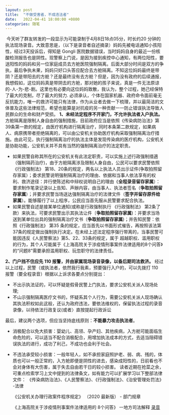 ```yaml
---
layout: post
title:  "不做受害者，不成违法者"
date:   2022-04-41 18:00:00 +0800
categories: 随笔
---
```

​	今天听了群友转发的一段显示为可能录制于4月8日18点05分，时长约20 分钟的执法现场录音。大致意思是，（以下是录音者自述摘录）妈妈先被电话通知小孩阳性，经过3天投诉后，得知是 Gongli 医院数据错误，当时妈妈自身的最近一份核酸检测报告也是阴性。现警察上门说，是因为接到疾控中心通知，有两位阳性，要送阳性的妈妈和另一位家庭成员去方舱医院强制隔离。后面大部分时间是双方的争执，最后争执未果，妈妈只好口头答应配合去方舱隔离。
​	不知这位妈妈最终是带阴？还是带阳去的方舱？还是最终没有去方舱？但是，因为没有政府的后续通报，我想假如，这位妈妈真是带阴去的方舱，那对她的孩子来说，真是一件无法原谅的-人-为-悲-剧。
​	这里也有必要向这位妈妈致散，我认为，整个过程，她己经保特了最大的克制，尽了最大的努力. 必须承认，个体在国家机器、政府命令面前毫无反抗能力，唯一的救济可能只有法律，作为从业者去做一下梳理，并以最简洁的文体普及这些法律规范，希望也能算是对抗疫的另一种贡献一一防止错误执法导致人民群众的生命和财产受损。
**1、未经法定程序不开家门，不允许执法者入户执法。**
​方舱隔离是限制人身自由的强制措施，目前政府应当是依照《传染病防治法》第39条第一款的规定，由医疗机构进行隔离治疗，同时本条第二款规定，如果病人、病原携带者拒绝隔离的，可以由公安机关协助医疗机构采取强制隔离治疗措施。由此可见，执行强制隔离治疗的执法主体是发现传染病的医疗机构，公安机关是协助功能，公安机关并不具有当然的强制隔离治疗的法定职责。

- 如果民警自称其所在的公安机关有此法定职责，可以实施上述行政强制措適（强制隔药治疗)，由于方舱隔离涉及限制人身自由，公民可以要求民警依照《行政强制法》 第18、20条的规定，两名以上执法人员出示证件(争取拍照留存家属）；委求民警说明强制隔离治疗的理由、依据和当事人依法享有的权利、救济途径：并行使陈述和中辩权说明自己的理由《**全程录音留存家属**）：要求制作笔录记录以上告知、声辦内容，由当事人、执法者签名（**争取拍照留存家属**）；并要求民警当场送达强制隔离治疗的法律文件（**签字并留存原件给家属**）。能够履行了以上程序，公民应当首先服从民警要求配合执法。
- 如果民警自述是接某单位通知(或称是行政强制执行 《行政强制法》 第2条了款）来执法，可要求民警出示其执法让件〔**争取拍照留存家属**)：并要求当场送到某单位出具的强制隔离治疗文书（**争取拍照留存家属**)；并告知民警：依照《行政强制法》 第35 条的规定，应当首先以书面形式催告，再按照该法第37条的规定做出强制执行决定。在未经上述法定程序强行带离的，当事民警可能因违反《人民警察法》第5、22、33条的规定，属于
超越职权、滥用职权的行为，其个人可能属于《上海高院关于涉疫情刑事案件法律适用的8个问答》的“问题8”需要承担滥用职权、玩忽职守的法律责任。

**2、门户挡不住应先 110 报警，并由家属现场录音录像，以备后期司法救济。**
经过以上过程，民警（或执法者，依然我行我素，预要强行入户的，可以先拨打 110 报警（要全程录音）根据以上诉求各要点分别提出：

- 不出示执法证的，可以怀疑是假骨民警上门执法，要求公安机关派人现场处理;
- 不山示强制隔离医疗文书的，怀疑系其个人行为，需要公安机关派人现场确认其执法积权如此这般，还认为政府违法，要依法维权的，保留执法过程的录音录像，以待依法行政复议(或者〉直按提起行政诉讼

最后，建议两个选项，但应当坚持底线原则：**不能暴力攻击执法者**。
- 消极配合以免大损害：婴幼儿、高领、孕产妇、其他疾病，入方舱可能面临生命危险的，可以适当不配合消极配合，用增加执法成本的方式，去适当阻碍错误执法的进行，成功了利己，不成功也会利于社会。
- 不违法承受较小损害：一般年轻人，如不承担家庭照护老、弱、病、残的，体质也可以一般正常的，入方舱即便是阴性的进去，感染成阳性的，日前看也不会对身体有大伤害，属于失去自由若干日的较小损害。
  读者近期在抢菜之余，可重点检索学习上文中提到的法律条文，如有能力可以扩展学习以下整部法律文件：
  《传染病防治法》、《人民警察法》、《行政强制法》、《治安管理处罚法》          -法律

  《公安机关办理行政案件程序规定》 （2020 最新版）                         - 部门规章

  《上海高院关于涉疫情刑事案件法律适用的 8个问答》                     一地方司法解释
[录音](https://github.com/songweiren/songweiren.github.io/blob/master/music/yangxing_202248_1_.mp3)
